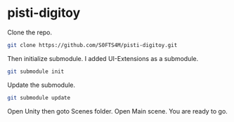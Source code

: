 # pisti-digitoy
Clone the repo.
```bash
git clone https://github.com/S0FTS4M/pisti-digitoy.git
```
Then initialize submodule. I added UI-Extensions as a submodule.
```bash
git submodule init
```

Update the submodule.
```bash
git submodule update
```

Open Unity then goto Scenes folder. Open Main scene. You are ready to go.
